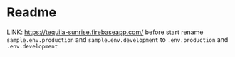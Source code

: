 # Readme
LINK: https://tequila-sunrise.firebaseapp.com/
before start rename `sample.env.production` and `sample.env.development` to `.env.production` and `.env.development`
